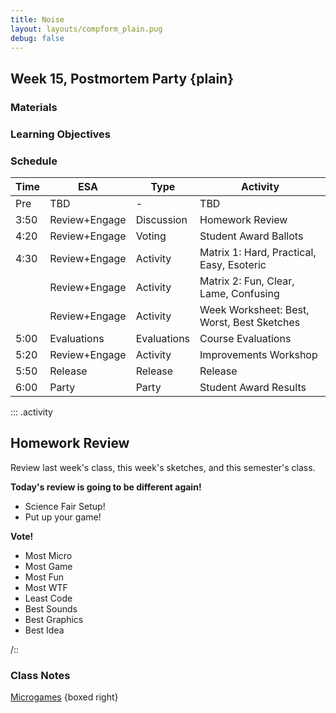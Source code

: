 ```yaml
---
title: Noise
layout: layouts/compform_plain.pug
debug: false
---
```


## Week 15, Postmortem Party {plain}

### Materials


### Learning Objectives


### Schedule

| Time   | ESA           | Type        | Activity                                   |
| ------ | ------------- | ----------- | ------------------------------------------ |
| Pre    | TBD           | -           | TBD                                        |
| 3:50   | Review+Engage | Discussion  | Homework Review                            |
| 4:20   | Review+Engage | Voting      | Student Award Ballots                      |
| 4:30   | Review+Engage | Activity    | Matrix 1: Hard, Practical, Easy, Esoteric  |
| &nbsp; | Review+Engage | Activity    | Matrix 2: Fun, Clear, Lame, Confusing      |
| &nbsp; | Review+Engage | Activity    | Week Worksheet: Best, Worst, Best Sketches |
| 5:00   | Evaluations   | Evaluations | Course Evaluations                         |
| 5:20   | Review+Engage | Activity    | Improvements Workshop                      |
| 5:50   | Release       | Release     | Release                                    |
| 6:00   | Party         | Party       | Student Award Results                      |



::: .activity

## Homework Review

Review last week's class, this week's sketches, and this semester's class.

**Today's review is going to be different again!**

- Science Fair Setup!
- Put up your game!

**Vote!**

- Most Micro
- Most Game
- Most Fun
- Most WTF
- Least Code
- Best Sounds
- Best Graphics
- Best Idea


/::


### Class Notes

[Microgames](./index.html) {boxed right}




<style> 
    .headless thead {
        display: none;
    }
</style>